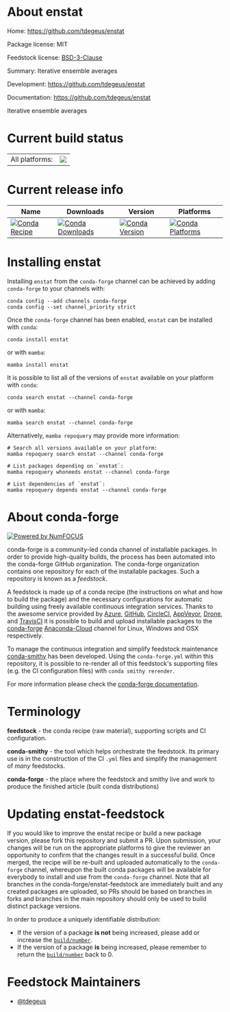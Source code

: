 About enstat
============

Home: https://github.com/tdegeus/enstat

Package license: MIT

Feedstock license: [BSD-3-Clause](https://github.com/conda-forge/enstat-feedstock/blob/main/LICENSE.txt)

Summary: Iterative ensemble averages

Development: https://github.com/tdegeus/enstat

Documentation: https://github.com/tdegeus/enstat

Iterative ensemble averages

Current build status
====================


<table><tr><td>All platforms:</td>
    <td>
      <a href="https://dev.azure.com/conda-forge/feedstock-builds/_build/latest?definitionId=12258&branchName=main">
        <img src="https://dev.azure.com/conda-forge/feedstock-builds/_apis/build/status/enstat-feedstock?branchName=main">
      </a>
    </td>
  </tr>
</table>

Current release info
====================

| Name | Downloads | Version | Platforms |
| --- | --- | --- | --- |
| [![Conda Recipe](https://img.shields.io/badge/recipe-enstat-green.svg)](https://anaconda.org/conda-forge/enstat) | [![Conda Downloads](https://img.shields.io/conda/dn/conda-forge/enstat.svg)](https://anaconda.org/conda-forge/enstat) | [![Conda Version](https://img.shields.io/conda/vn/conda-forge/enstat.svg)](https://anaconda.org/conda-forge/enstat) | [![Conda Platforms](https://img.shields.io/conda/pn/conda-forge/enstat.svg)](https://anaconda.org/conda-forge/enstat) |

Installing enstat
=================

Installing `enstat` from the `conda-forge` channel can be achieved by adding `conda-forge` to your channels with:

```
conda config --add channels conda-forge
conda config --set channel_priority strict
```

Once the `conda-forge` channel has been enabled, `enstat` can be installed with `conda`:

```
conda install enstat
```

or with `mamba`:

```
mamba install enstat
```

It is possible to list all of the versions of `enstat` available on your platform with `conda`:

```
conda search enstat --channel conda-forge
```

or with `mamba`:

```
mamba search enstat --channel conda-forge
```

Alternatively, `mamba repoquery` may provide more information:

```
# Search all versions available on your platform:
mamba repoquery search enstat --channel conda-forge

# List packages depending on `enstat`:
mamba repoquery whoneeds enstat --channel conda-forge

# List dependencies of `enstat`:
mamba repoquery depends enstat --channel conda-forge
```


About conda-forge
=================

[![Powered by
NumFOCUS](https://img.shields.io/badge/powered%20by-NumFOCUS-orange.svg?style=flat&colorA=E1523D&colorB=007D8A)](https://numfocus.org)

conda-forge is a community-led conda channel of installable packages.
In order to provide high-quality builds, the process has been automated into the
conda-forge GitHub organization. The conda-forge organization contains one repository
for each of the installable packages. Such a repository is known as a *feedstock*.

A feedstock is made up of a conda recipe (the instructions on what and how to build
the package) and the necessary configurations for automatic building using freely
available continuous integration services. Thanks to the awesome service provided by
[Azure](https://azure.microsoft.com/en-us/services/devops/), [GitHub](https://github.com/),
[CircleCI](https://circleci.com/), [AppVeyor](https://www.appveyor.com/),
[Drone](https://cloud.drone.io/welcome), and [TravisCI](https://travis-ci.com/)
it is possible to build and upload installable packages to the
[conda-forge](https://anaconda.org/conda-forge) [Anaconda-Cloud](https://anaconda.org/)
channel for Linux, Windows and OSX respectively.

To manage the continuous integration and simplify feedstock maintenance
[conda-smithy](https://github.com/conda-forge/conda-smithy) has been developed.
Using the ``conda-forge.yml`` within this repository, it is possible to re-render all of
this feedstock's supporting files (e.g. the CI configuration files) with ``conda smithy rerender``.

For more information please check the [conda-forge documentation](https://conda-forge.org/docs/).

Terminology
===========

**feedstock** - the conda recipe (raw material), supporting scripts and CI configuration.

**conda-smithy** - the tool which helps orchestrate the feedstock.
                   Its primary use is in the construction of the CI ``.yml`` files
                   and simplify the management of *many* feedstocks.

**conda-forge** - the place where the feedstock and smithy live and work to
                  produce the finished article (built conda distributions)


Updating enstat-feedstock
=========================

If you would like to improve the enstat recipe or build a new
package version, please fork this repository and submit a PR. Upon submission,
your changes will be run on the appropriate platforms to give the reviewer an
opportunity to confirm that the changes result in a successful build. Once
merged, the recipe will be re-built and uploaded automatically to the
`conda-forge` channel, whereupon the built conda packages will be available for
everybody to install and use from the `conda-forge` channel.
Note that all branches in the conda-forge/enstat-feedstock are
immediately built and any created packages are uploaded, so PRs should be based
on branches in forks and branches in the main repository should only be used to
build distinct package versions.

In order to produce a uniquely identifiable distribution:
 * If the version of a package **is not** being increased, please add or increase
   the [``build/number``](https://docs.conda.io/projects/conda-build/en/latest/resources/define-metadata.html#build-number-and-string).
 * If the version of a package **is** being increased, please remember to return
   the [``build/number``](https://docs.conda.io/projects/conda-build/en/latest/resources/define-metadata.html#build-number-and-string)
   back to 0.

Feedstock Maintainers
=====================

* [@tdegeus](https://github.com/tdegeus/)

